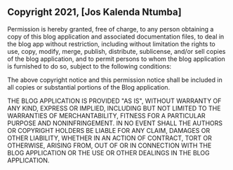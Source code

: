 ## Copyright 2021, [Jos Kalenda Ntumba]

Permission is hereby granted, free of charge, to any person obtaining a copy of this blog application and associated documentation files, to deal in the blog app without restriction, including without limitation the rights to use, copy, modify, merge, publish, distribute, sublicense, and/or sell copies of the blog application, and to permit persons to whom the blog application is furnished to do so, subject to the following conditions:

The above copyright notice and this permission notice shall be included in all copies or substantial portions of the Blog application.

THE BLOG APPLICATION IS PROVIDED "AS IS", WITHOUT WARRANTY OF ANY KIND, EXPRESS OR IMPLIED, INCLUDING BUT NOT LIMITED TO THE WARRANTIES OF MERCHANTABILITY, FITNESS FOR A PARTICULAR PURPOSE AND NONINFRINGEMENT. IN NO EVENT SHALL THE AUTHORS OR COPYRIGHT HOLDERS BE LIABLE FOR ANY CLAIM, DAMAGES OR OTHER LIABILITY, WHETHER IN AN ACTION OF CONTRACT, TORT OR OTHERWISE, ARISING FROM, OUT OF OR IN CONNECTION WITH THE BLOG APPLICATION OR THE USE OR OTHER DEALINGS IN THE BLOG APPLICATION.
